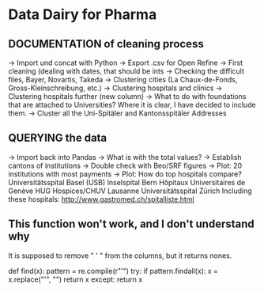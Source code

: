 # Data Dairy for Pharma

## DOCUMENTATION of cleaning process

-> Import und concat with Python
-> Export .csv for Open Refine
	-> First cleaning (dealing with dates, that should be ints
	-> Checking the difficult files, Bayer, Novartis, Takeda
	-> Clustering cities (La Chaux-de-Fonds, Gross-Kleinschreibung, etc.)
	-> Clustering hospitals and clinics
  -> Clustering hospitals further (new column)
    -> What to do with foundations that are attached to Universities?
		Where it is clear, I have decided to include them.
		-> Cluster all the Uni-Spitäler and Kantonsspitäler Addresses

## QUERYING the data

-> Import back into Pandas
-> What is with the total values?
-> Establish cantons of institutions
-> Double check with Beo/SRF figures
-> Plot: 20 institutions with most payments
-> Plot: How do top hospitals compare?
Universitätsspital Basel (USB)
Inselspital Bern
Hôpitaux Universitaires de Genève HUG
Hospices/CHUV Lausanne
Universitätsspital Zürich
Including these hospitals:
http://www.gastromed.ch/spitalliste.html

## This function won't work, and I don't understand why
It is supposed to remove " ' " from the columns, but it returns nones.

def find(x):
    pattern = re.compile(r"'")
    try:
        if pattern.findall(x):
            x = x.replace("'", "")
            return x
    except:
        return x
